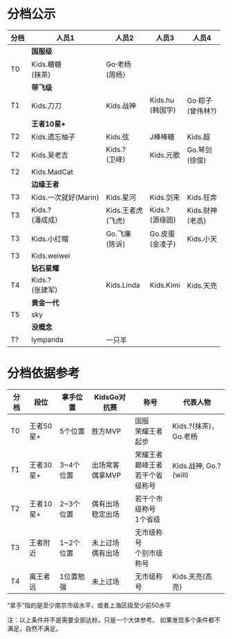 # 分档公示


|分档|人员1|人员2|人员3|人员4|
|----|----|----|----|----|
||**国服级**|||||
|T0|Kids.糖糖<br>(抹茶)| Go·老杨<br>(周杨）||||
||**带飞级**||||
|T1|Kids.刀刀|Kids.战神|Kids.hu<br>(韩国字)|Go·粽子<br>(曾伟林?)|
||**王者10星+**||||
|T2|Kids.遗忘柚子|Kids.弦|J棒棒糖|Kids.超|
|T2|Kids.吴老吉|Kids.?<br>(卫峰)|Kids.元歌|Go.琴剑<br>(徐俊)|
|T2|Kids.MadCat||||
||**边缘王者**|||
|T3|Kids.一次就好(Marin)|Kids.星河|Kids.剑来|Kids.狂奔|
|T3|Kids.?<br>(潘成成）|Kids.王者虎<br>(飞虎)|Kids.?<br>(源缘圆)|Kids.财神<br>(老高)|
|T3|Kids.小红帽|Go.飞廉<br>(陈诉)|Go.皮蛋<br>(金凌子)|Kids.小天|
|T3|Kids.weiwei||||
||**钻石星耀**||||
|T4|Kids.?<br>(张建军)|Kids.Linda|Kids.Kimi|Kids.天亮|
||**黄金一代**||||
|T5|sky||||
||**没概念**||||
|T?|lympanda|一只羊||


# 分档依据参考
|分档|段位|拿手位置|KidsGo对抗赛|称号|代表人物
|----|----|----|----|----|---|
|T0  |王者50星+|5个位置|胜方MVP | 国服<br>荣耀王者起步 | Kids.?(抹茶)，Go.老杨 |
|T1  |王者30星+|3~4个位置|出场常客<br>偶拿MVP | 荣耀王者<br>巅峰王者<br>若干个省级称号 | Kids.战神, Go.? (will) | 
|T2  |王者10星+|2~3个位置|偶有出场<br>稳定出场 | 若干个市级称号<br>1个省级 | | 
|T3  |王者附近 |1~2个位置|未上过场<br>偶有出场 | 无市级称号<br>个别市级称号 | |
|T4  |离王者远 |1位置勉强|未上过场<br> | 无市级称号 | Kids.天亮(高亮) |

“拿手”指的是至少南京市级水平，或者上海区级至少前50水平

注：以上条件并不是需要全部达标，只是一个大体参考。 如果发现多个条件都不满足，自然不满足。
